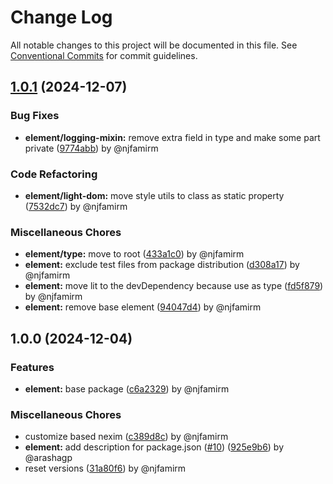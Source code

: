 # Change Log

All notable changes to this project will be documented in this file.
See [Conventional Commits](https://conventionalcommits.org) for commit guidelines.

## [1.0.1](https://github.com/the-nexim/nanolib/compare/@nexim/element@1.0.0...@nexim/element@1.0.1) (2024-12-07)

### Bug Fixes

* **element/logging-mixin:** remove extra field in type and make some part private ([9774abb](https://github.com/the-nexim/nanolib/commit/9774abbfbbba8ed539138d8f50127933cdcc791a)) by @njfamirm

### Code Refactoring

* **element/light-dom:** move style utils to class as static property ([7532dc7](https://github.com/the-nexim/nanolib/commit/7532dc738b8d8e66c9ee12c75485dd30ca32a897)) by @njfamirm

### Miscellaneous Chores

* **element/type:** move to root ([433a1c0](https://github.com/the-nexim/nanolib/commit/433a1c057edc8ae797f75db4bcb3d1c846a033bc)) by @njfamirm
* **element:** exclude test files from package distribution ([d308a17](https://github.com/the-nexim/nanolib/commit/d308a1724e12b1a5738352f5b8cd9bae0c7e225a)) by @njfamirm
* **element:** move lit to the devDependency because use as type ([fd5f879](https://github.com/the-nexim/nanolib/commit/fd5f879d964b710ee76b8f7a59375d7f708991d0)) by @njfamirm
* **element:** remove base element ([94047d4](https://github.com/the-nexim/nanolib/commit/94047d45e15df99d03605b82a4708cc735fe99ed)) by @njfamirm

## 1.0.0 (2024-12-04)

### Features

* **element:** base package ([c6a2329](https://github.com/the-nexim/nanolib/commit/c6a23295b78b5fdde7f7535a5f4f5ec304857c98)) by @njfamirm

### Miscellaneous Chores

* customize based nexim ([c389d8c](https://github.com/the-nexim/nanolib/commit/c389d8c404d48f6d7fd5f03be2de0b23f313e027)) by @njfamirm
* **element:** add description for package.json ([#10](https://github.com/the-nexim/nanolib/issues/10)) ([925e9b6](https://github.com/the-nexim/nanolib/commit/925e9b6cc0067fdf61620419e3c8305da303674e)) by @arashagp
* reset versions ([31a80f6](https://github.com/the-nexim/nanolib/commit/31a80f6df1e12aa3491eda0951450ee0cd147328)) by @njfamirm
